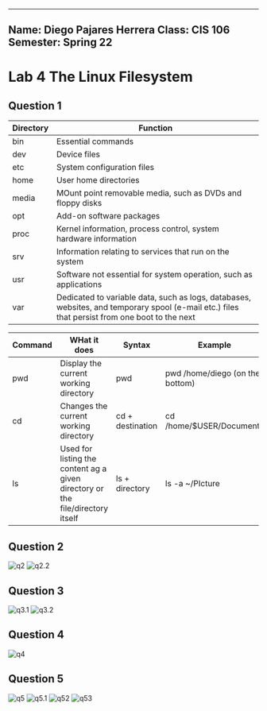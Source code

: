 ---
 Name: Diego Pajares Herrera
 Class: CIS 106
 Semester: Spring 22
 ---

# Lab 4 The Linux Filesystem

## Question 1

|Directory| Function  |
|---------|-----------|
|bin| Essential commands|
|dev| Device files|
|etc| System configuration files|
|home| User home directories|
|media| MOunt point removable media, such as DVDs and floppy disks|
|opt| Add-on software packages|
|proc| Kernel information, process control, system hardware information|
|srv| Information relating to services that run on the system|
|usr| Software not essential for system operation, such as applications|
|var| Dedicated to variable data, such as logs, databases, websites, and temporary spool (e-mail etc.) files that persist from one boot to the next|

| Command| WHat it does| Syntax | Example|
|--------|-------------|--------|--------|
|pwd| Display the current working directory| pwd| pwd /home/diego (on the bottom)|
|cd| Changes the current working directory| cd + destination| cd /home/$USER/Documents|
|ls| Used for listing the content ag a given directory or the file/directory itself| ls + directory | ls -a ~/PIcture|

## Question 2
![q2](q2.png)
![q2.2](q2prt2.png)

## Question 3
![q3.1](q3.1.png)
![q3.2](q3.2.png)

## Question 4
![q4](q4.png)

## Question 5
![q5](q5.1.png)
![q5.1](q5.1.2.png)
![q52](q5.2.png)
![q53](q5.3.png)